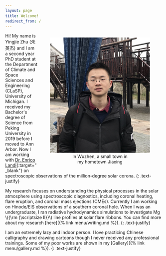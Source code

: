 ```yaml
---
layout: page
title: Welcome!
redirect_from: /
---
```


<figure style="text-align: center; float: right" width="320">
    <img width="320" src="/assets/img/yjzhu.jpeg" />
    <figcaption>In Wuzhen, a small town in
    <br>my hometown Jiaxing</figcaption> 
</figure>


Hi! My name is Yingjie Zhu (朱英杰) and I am a second year PhD student at the Department of Climate and Space Sciences and Engineering (CLaSP), University of Michigan. I received my Bachelor's degree of Science from Peking University in 2019 before I moved to Ann Arbor. Now I am working with [Dr. Enrico Landi](https://clasp.engin.umich.edu/people/enrico-landi/){:target="_blank"} on spectroscopic observations of the million-degree solar corona. 
{: .text-justify}

My research focuses on understanding the physical processes in the solar atmosphere using spectroscopic diagnostics, including coronal heating, flare eruption, and coronal mass ejections (CMEs). Currently I am working on Hinode/EIS observations of a southern coronal hole. When I was an undergraduate, I ran radiative hydrodynamics simulations to investigate Mg \\({\rm {\scriptsize II}}\\) line profiles at solar flare ribbons. You can find more about my research [here]({% link menu/writing.md %}). 
{: .text-justify}

I am an extremely lazy and indoor person. I love practicing Chinese calligraphy and drawing cartoons though I never received any professional trainings. Some of my poor works are shown in my [Gallery]({% link menu/gallery.md %}). 
{: .text-justify}

<!--*"Fearing that I might not be a jewel, I made no effort to polish myself; but half-believing that I might be a jewel, I could not rest content among the common clay." Atsushi Nakajima, the Moon over the Mountain* -->
